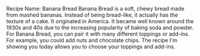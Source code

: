 Recipe Name: Banana Bread
Banana Bread is a soft, chewy bread made from mashed bananas. Instead of being bread-like, it actually has the texture of a cake. It originated in America. It became well known around the 1930s and 40s due to the increasing popularity of baking soda and powder. For Banana Bread, you can pair it with many different toppings or add-ins. For example, you could add nuts and chocolate chips. The recipe I'm showing you today allows you to choose your toppings and add-ins.